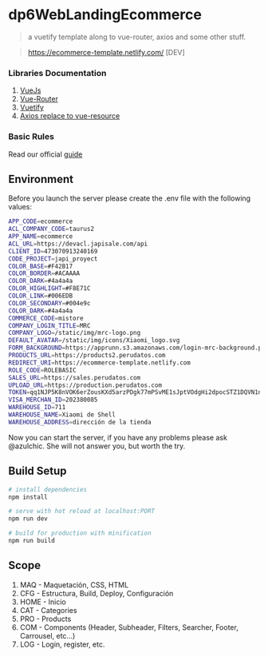 # dp6WebLandingEcommerce

> a vuetify template along to vue-router, axios and some other stuff.

> https://ecommerce-template.netlify.com/ [DEV]

### Libraries Documentation

1.  [VueJs](vuejs.org)
2.  [Vue-Router](https://router.vuejs.org/en/)
3.  [Vuetify](http://next.vuetifyjs.com)
4.  [Axios replace to vue-resource](https://github.com/axios/axios)

### Basic Rules

Read our official [guide](https://style-guide.eperedo.com/)

## Environment

Before you launch the server please create the .env file with the following values:

```bash
APP_CODE=ecommerce
ACL_COMPANY_CODE=taurus2
APP_NAME=ecommerce
ACL_URL=https://devacl.japisale.com/api
CLIENT_ID=473070913240169
CODE_PROJECT=japi_proyect
COLOR_BASE=#F42B17
COLOR_BORDER=#ACAAAA
COLOR_DARK=#4a4a4a
COLOR_HIGHLIGHT=#F8E71C
COLOR_LINK=#006EDB
COLOR_SECONDARY=#004e9c
COLOR_DARK=#4a4a4a
COMMERCE_CODE=mistore
COMPANY_LOGIN_TITLE=MRC
COMPANY_LOGO=/static/img/mrc-logo.png
DEFAULT_AVATAR=/static/img/icons/Xiaomi_logo.svg
FORM_BACKGROUND=https://apprunn.s3.amazonaws.com/login-mrc-background.png
PRODUCTS_URL=https://products2.perudatos.com
REDIRECT_URI=https://ecommerce-template.netlify.com
ROLE_CODE=ROLEBASIC
SALES_URL=https://sales.perudatos.com
UPLOAD_URL=https://production.perudatos.com
TOKEN=qq1NJP5K8nVOK6erZousKXd5arzPDgk77mPSvME1sJptVOdgHi2dpocSTZ1DQVN1nhx51gznMqOqQbaKiwgJ8013VR65Gxls6wB6OVkOnBMI1ZzpumgJrD0jmrPVJYiNaGybqTcsIV9YUCxAYI1nYkTMWWIoVrpy250iWiS1RLvxcahDUjLqZGyBq0jjdelU2HavPig3YdLBeeZUFCCjSoRmIUuDxvCV2pdRkrTUtG0aU5k0DTxxxtR2w19w7YXUpJpWDJ2gpn85SpQTqWhoGf0xcCVQVkAiKmazNV7ifdmB9fjVqOtJHbPBiA2
VISA_MERCHAN_ID=202380085
WAREHOUSE_ID=711
WAREHOUSE_NAME=Xiaomi de Shell
WAREHOUSE_ADDRESS=dirección de la tienda
```

Now you can start the server, if you have any problems please ask @azulchic. She will not answer you, but worth the try.

## Build Setup

```bash
# install dependencies
npm install

# serve with hot reload at localhost:PORT
npm run dev

# build for production with minification
npm run build 
```

## Scope

1. MAQ - Maquetación, CSS, HTML
2. CFG - Estructura, Build, Deploy, Configuración
3. HOME - Inicio
4. CAT - Categories
5. PRO - Products
6. COM - Components (Header, Subheader, Filters, Searcher, Footer, Carrousel, etc...)
7. LOG - Login, register, etc.
